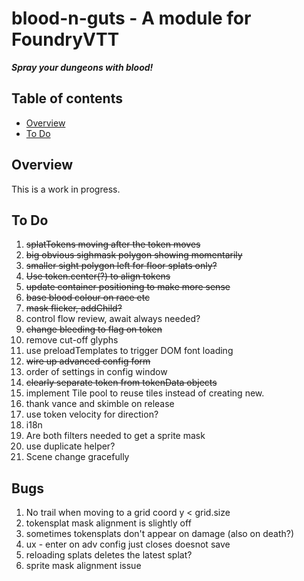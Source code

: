 
# blood-n-guts - A module for FoundryVTT
***Spray your dungeons with blood!***

## Table of contents
* [Overview](#overview)
* [To Do](#to-do)

## Overview
This is a work in progress.

## To Do
1. ~~splatTokens moving after the token moves~~
1. ~~big obvious sighmask polygon showing momentarily~~
1. ~~smaller sight polygon left for floor splats only?~~
1. ~~Use token.center(?) to align tokens~~
1. ~~update container positioning to make more sense~~
1. ~~base blood colour on race etc~~
1. ~~mask flicker, addChild?~~
1. control flow review, await always needed?
1. ~~change bleeding to flag on token~~
1. remove cut-off glyphs
1. use preloadTemplates to trigger DOM font loading
1. ~~wire up advanced config form~~
1. order of settings in config window
1. ~~clearly separate token from tokenData objects~~
1. implement Tile pool to reuse tiles instead of creating new.
1. thank vance and skimble on release
1. use token velocity for direction?
1. i18n
1. Are both filters needed to get a sprite mask
1. use duplicate helper?
1. Scene change gracefully

## Bugs
1. No trail when moving to a grid coord y < grid.size
1. tokensplat mask alignment is slightly off
1. sometimes tokensplats don't appear on damage (also on death?)
1. ux - enter on adv config just closes doesnot save
1. reloading splats deletes the latest splat?
1. sprite mask alignment issue